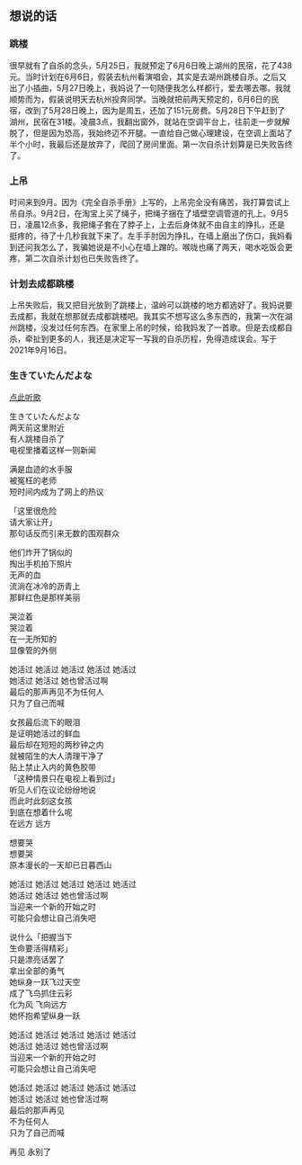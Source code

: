 ## 想说的话

### 跳楼

很早就有了自杀的念头，5月25日，我就预定了6月6日晚上湖州的民宿，花了438元。当时计划在6月6日，假装去杭州看演唱会，其实是去湖州跳楼自杀。之后又出了小插曲，5月27日晚上，我妈说了一句随便我怎么样都行，爱去哪去哪。我就顺势而为，假装说明天去杭州投奔同学。当晚就把前两天预定的，6月6日的民宿，改到了5月28日晚上，因为是周五，还加了151元房费。5月28日下午赶到了湖州，民宿在31楼。凌晨3点，我翻出窗外，就站在空调平台上，往前走一步就解脱了，但是因为恐高，我始终迈不开腿。一直给自己做心理建设，在空调上面站了半个小时，我最后还是放弃了，爬回了房间里面。第一次自杀计划算是已失败告终了。

### 上吊

时间来到9月。因为《完全自杀手册》上写的，上吊完全没有痛苦，我打算尝试上吊自杀。9月2日，在淘宝上买了绳子，把绳子捆在了墙壁空调管道的孔上。9月5日，凌晨12点多，我把绳子套在了脖子上，上去后身体就不由自主的挣扎，还是挺疼的，待了十几秒我就下来了。左手手肘因为挣扎，在墙上磨出了伤口，我妈看到还问我怎么了，我骗她说是不小心在墙上蹭的。喉咙也痛了两天，喝水吃饭会更疼。第二次自杀计划也已失败告终了。

### 计划去成都跳楼

上吊失败后，我又把目光放到了跳楼上，温岭可以跳楼的地方都选好了。我妈说要去成都，我就在想那就去成都跳楼吧。我其实不想写这么多东西的，我第一次在湖州跳楼，没发过任何东西。在家里上吊的时候，给我妈发了一首歌。但是去成都自杀，牵扯到更多的人，我还是决定写一写我的自杀历程，免得造成误会。写于2021年9月16日。

### 生きていたんだよな

[点此听歌](https://www.bilibili.com/video/BV1iT4y177MP)

生きていたんだよな  
两天前这里附近  
有人跳楼自杀了  
电视里播着这样一则新闻

满是血迹的水手服  
被冤枉的老师  
短时间内成为了网上的热议

「这里很危险  
请大家让开」  
那句话反而引来无数的围观群众

他们炸开了锅似的  
掏出手机拍下照片  
无声的血  
流淌在冰冷的沥青上  
那鲜红色是那样美丽  

哭泣着  
哭泣着  
在一无所知的  
显像管的外侧  

她活过 她活过 她活过 她活过 她活过  
她活过 她活过 她也曾活过啊  
最后的那声再见不为任何人  
只为了自己而喊  

女孩最后流下的眼泪  
是证明她活过的鲜血  
最后却在短短的两秒钟之内  
就被陌生的大人清理干净了  
贴上禁止入内的黄色胶带  
「这种情景只在电视上看到过」  
听见人们在议论纷纷地说  
而此时此刻这女孩  
到底在想着什么呢  
在远方 远方  

想要哭  
想要哭  
原本漫长的一天却已日暮西山  

她活过 她活过 她活过 她活过 她活过  
她活过 她活过 她也曾活过啊  
当迎来一个新的开始之时  
可能只会想让自己消失吧  

说什么「把握当下  
生命要活得精彩」  
只是漂亮话罢了  
拿出全部的勇气  
她纵身一跃飞过天空  
成了飞鸟抓住云彩  
化为风 飞向远方  
她怀抱希望纵身一跃  

她活过 她活过 她活过 她活过 她活过  
她活过 她活过 她也曾活过啊  
当迎来一个新的开始之时  
可能只会想让自己消失吧  

她活过 她活过 她活过 她活过 她活过  
她活过 她活过 她也曾活过啊  
最后的那声再见  
不为任何人  
只为了自己而喊  

再见 永别了
